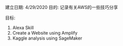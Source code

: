建立日期: 4/29/2020
目的: 记录有关AWS的一些技巧分享

目标: 
1. Alexa Skill
2. Create a Website using Amplify
3. Kaggle analysis using SageMaker
